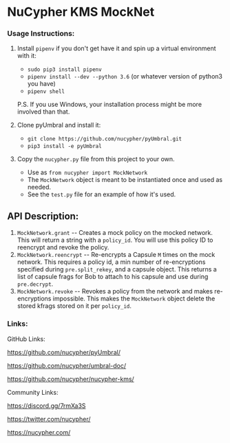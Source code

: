 # NuCypher KMS MockNet

### Usage Instructions:
1. Install `pipenv` if you don't get have it and spin up a virtual environment with it:
    - `sudo pip3 install pipenv`
    - `pipenv install --dev --python 3.6` (or whatever version of python3 you have)
    - `pipenv shell`

   P.S. If you use Windows, your installation process might be more involved than that.
2. Clone pyUmbral and install it:
    - `git clone https://github.com/nucypher/pyUmbral.git`
    - `pip3 install -e pyUmbral`
3. Copy the `nucypher.py` file from this project to your own.
    - Use as `from nucypher import MockNetwork`
    - The `MockNetwork` object is meant to be instantiated once and used as needed.
    - See the `test.py` file for an example of how it's used.


## API Description:
1. `MockNetwork.grant` -- Creates a mock policy on the mocked network. This will return a string with a `policy_id`. You will use this policy ID to reencrypt and revoke the policy.
2. `MockNetwork.reencrypt` -- Re-encrypts a Capsule `M` times on the mock network. This requires a policy id, a min number of re-encryptions specified during `pre.split_rekey`, and a capsule object. This returns a list of capsule frags for Bob to attach to his capsule and use during `pre.decrypt`.
3. `MockNetwork.revoke` -- Revokes a policy from the network and makes re-encryptions impossible. This makes the `MockNetwork` object delete the stored kfrags stored on it per `policy_id`.


### Links:
GitHub Links:

https://github.com/nucypher/pyUmbral/

https://github.com/nucypher/umbral-doc/

https://github.com/nucypher/nucypher-kms/

Community Links:

https://discord.gg/7rmXa3S

https://twitter.com/nucypher/

https://nucypher.com/
